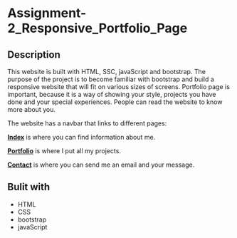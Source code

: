 # Assignment-2_Responsive_Portfolio_Page

## Description
This website is built with HTML, SSC, javaScript and bootstrap. The purpose of the project is to become familiar with bootstrap and build a responsive website that will fit on various sizes of screens. Portfolio page is important, because it is a way of showing your style, projects you have done and your special experiences. People can read the website to know more about you.

The website has a navbar that links to different pages:

**[Index](index.html)** is where you can find information about me.

**[Portfolio](Portfolio.html)** is where I put all my projects.

**[Contact](contact.html)** is where you can send me an email and your message.

## Bulit with
* HTML
* CSS
* bootstrap
* javaScript
